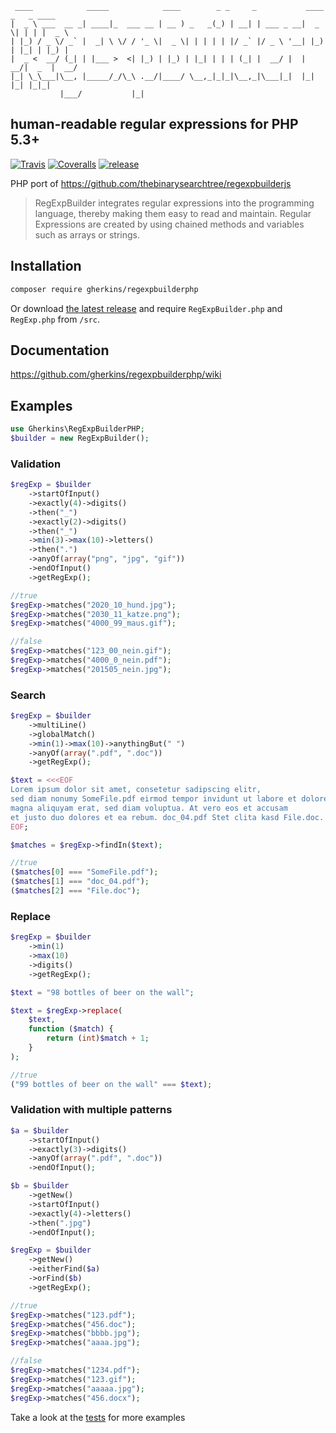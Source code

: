```asciidoc
 ____            _____            ____        _ _     _           ____  _   _ ____  
|  _ \ ___  __ _| ____|_  ___ __ | __ ) _   _(_) | __| | ___ _ __|  _ \| | | |  _ \ 
| |_) / _ \/ _` |  _| \ \/ / '_ \|  _ \| | | | | |/ _` |/ _ \ '__| |_) | |_| | |_) |
|  _ <  __/ (_| | |___ >  <| |_) | |_) | |_| | | | (_| |  __/ |  |  __/|  _  |  __/ 
|_| \_\___|\__, |_____/_/\_\ .__/|____/ \__,_|_|_|\__,_|\___|_|  |_|   |_| |_|_|    
           |___/           |_|                                                      
```
## human-readable regular expressions for PHP 5.3+
[![Travis](https://img.shields.io/travis/gherkins/regexpbuilderphp.svg?style=flat-square)](https://travis-ci.org/gherkins/regexpbuilderphp)
[![Coveralls](https://img.shields.io/coveralls/gherkins/regexpbuilderphp.svg?style=flat-square)](https://coveralls.io/r/gherkins/regexpbuilderphp?branch=master)
[![release](https://img.shields.io/github/release/gherkins/regexpbuilderphp.svg?style=flat-square)](https://github.com/gherkins/regexpbuilderphp/releases)

PHP port of https://github.com/thebinarysearchtree/regexpbuilderjs

> RegExpBuilder integrates regular expressions into the programming language, thereby making them easy to read and maintain. Regular Expressions are created by using chained methods and variables such as arrays or strings.

## Installation

```bash
composer require gherkins/regexpbuilderphp
```
Or download [the latest release](https://github.com/gherkins/regexpbuilderphp/releases/latest) and require `RegExpBuilder.php` and `RegExp.php` from `/src`.


## Documentation

https://github.com/gherkins/regexpbuilderphp/wiki


## Examples

```php
use Gherkins\RegExpBuilderPHP;
$builder = new RegExpBuilder();
```

### Validation

```php
$regExp = $builder
    ->startOfInput()
    ->exactly(4)->digits()
    ->then("_")
    ->exactly(2)->digits()
    ->then("_")
    ->min(3)->max(10)->letters()
    ->then(".")
    ->anyOf(array("png", "jpg", "gif"))
    ->endOfInput()
    ->getRegExp();

//true
$regExp->matches("2020_10_hund.jpg");
$regExp->matches("2030_11_katze.png");
$regExp->matches("4000_99_maus.gif");

//false
$regExp->matches("123_00_nein.gif");
$regExp->matches("4000_0_nein.pdf");
$regExp->matches("201505_nein.jpg");
```

### Search

```php
$regExp = $builder
    ->multiLine()
    ->globalMatch()
    ->min(1)->max(10)->anythingBut(" ")
    ->anyOf(array(".pdf", ".doc"))
    ->getRegExp();

$text = <<<EOF
Lorem ipsum dolor sit amet, consetetur sadipscing elitr,
sed diam nonumy SomeFile.pdf eirmod tempor invidunt ut labore et dolore
magna aliquyam erat, sed diam voluptua. At vero eos et accusam
et justo duo dolores et ea rebum. doc_04.pdf Stet clita kasd File.doc.
EOF;

$matches = $regExp->findIn($text);

//true
($matches[0] === "SomeFile.pdf");
($matches[1] === "doc_04.pdf");
($matches[2] === "File.doc");
```

### Replace

```php
$regExp = $builder
    ->min(1)
    ->max(10)
    ->digits()
    ->getRegExp();

$text = "98 bottles of beer on the wall";

$text = $regExp->replace(
    $text,
    function ($match) {
        return (int)$match + 1;
    }
);

//true
("99 bottles of beer on the wall" === $text);
```

### Validation with multiple patterns

```php
$a = $builder
    ->startOfInput()
    ->exactly(3)->digits()
    ->anyOf(array(".pdf", ".doc"))
    ->endOfInput();

$b = $builder
    ->getNew()
    ->startOfInput()
    ->exactly(4)->letters()
    ->then(".jpg")
    ->endOfInput();

$regExp = $builder
    ->getNew()
    ->eitherFind($a)
    ->orFind($b)
    ->getRegExp();

//true
$regExp->matches("123.pdf");
$regExp->matches("456.doc");
$regExp->matches("bbbb.jpg");
$regExp->matches("aaaa.jpg");

//false
$regExp->matches("1234.pdf");
$regExp->matches("123.gif");
$regExp->matches("aaaaa.jpg");
$regExp->matches("456.docx");
```
        
Take a look at the [tests](tests/RegExpBuilderTest.php) for more examples
